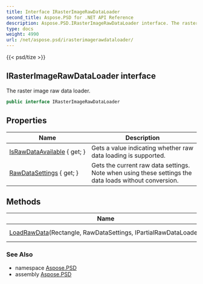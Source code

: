 ```yaml
---
title: Interface IRasterImageRawDataLoader
second_title: Aspose.PSD for .NET API Reference
description: Aspose.PSD.IRasterImageRawDataLoader interface. The raster image raw data loader
type: docs
weight: 4990
url: /net/aspose.psd/irasterimagerawdataloader/
---
```

{{< psd/tize >}}
## IRasterImageRawDataLoader interface

The raster image raw data loader.

```csharp
public interface IRasterImageRawDataLoader
```

## Properties

| Name | Description |
| --- | --- |
| [IsRawDataAvailable](../../aspose.psd/irasterimagerawdataloader/israwdataavailable/) { get; } | Gets a value indicating whether raw data loading is supported. |
| [RawDataSettings](../../aspose.psd/irasterimagerawdataloader/rawdatasettings/) { get; } | Gets the current raw data settings. Note when using these settings the data loads without conversion. |

## Methods

| Name | Description |
| --- | --- |
| [LoadRawData](../../aspose.psd/irasterimagerawdataloader/loadrawdata/)(Rectangle, RawDataSettings, IPartialRawDataLoader) | Loads raw data. |

### See Also

* namespace [Aspose.PSD](../../aspose.psd/)
* assembly [Aspose.PSD](../../)


